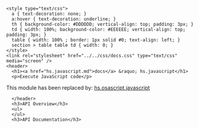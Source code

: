     <style type="text/css">
      a { text-decoration: none; }
      a:hover { text-decoration: underline; }
      th { background-color: #DDDDDD; vertical-align: top; padding: 3px; }
      td { width: 100%; background-color: #EEEEEE; vertical-align: top; padding: 3px; }
      table { width: 100% ; border: 1px solid #0; text-align: left; }
      section > table table td { width: 0; }
    </style>
    <link rel="stylesheet" href="../../css/docs.css" type="text/css" media="screen" />
    <header>
      <h1><a href="hs.javascript.md">docs</a> &raquo; hs.javascript</h1>
      <p>Execute JavaScript code</p>
<p>This module has been replaced by: <a href="./hs.osascript.html#javascript">hs.osascript.javascript</a></p>

      </header>
      <h3>API Overview</h3>
      <ul>
      </ul>
      <h3>API Documentation</h3>
